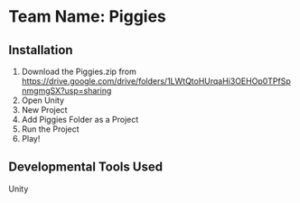 # Team Name: Piggies
## Installation
1. Download the Piggies.zip from https://drive.google.com/drive/folders/1LWtQtoHUrqaHi3OEHOp0TPfSpnmgmgSX?usp=sharing
1. Open Unity
2. New Project
3. Add Piggies Folder as a Project
4. Run the Project
5. Play!

## Developmental Tools Used
Unity
